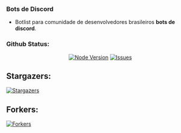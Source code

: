 ### Bots de Discord
- Botlist para comunidade de desenvolvedores brasileiros **bots de discord**.
### Github Status:
<p align="center">
<a href="https://nodejs.org/en/download/"><img src="https://img.shields.io/badge/Node.JS-43853D.svg?style=for-the-badge&amp;logo=node.js&amp;logoColor=white" alt="Node Version"></a> <a href="https://github.com/zulybot/zuly/issues"><img src="https://img.shields.io/github/issues/zulybot/zuly?style=for-the-badge&amp;color=green" alt="Issues"></a> <a href="https://github.com/zulybot/zuly/pulls"><img src="https://img.shields.io/github/issues-pr/zulybot/zuly?style=for-the-badge&amp;color=green" alt=""></a>
<h2 id="-stargazers-">Stargazers:</h2>
<p><a href="https://github.com/botsddiscord/botsdediscord/stargazers"><img src="https://reporoster.com/stars/botsddiscord/botsdediscord" alt="Stargazers"></a></p>
<h2 id="-forkers-">Forkers:</h2>
<p><a href="https://github.com/botsddiscord/botsdediscord/network/members"><img src="https://reporoster.com/forks/botsddiscord/botsdediscord" alt="Forkers"></a></p>
</p>